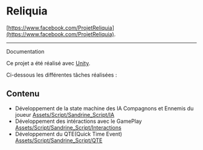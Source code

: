 # Reliquia
[https://www.facebook.com/ProjetReliquia](https://www.facebook.com/ProjetReliquia).

***
Documentation


Ce projet a été réalisé avec [Unity](https://unity.com/).

Ci-dessous les différentes tâches réalisées :

## Contenu

- Développement de la state machine des IA Compagnons et Ennemis du joueur [Assets/Script/Sandrine_Script/IA](https://github.com/SandoKabe/LeProjetReliquia/tree/main/Assets/Script/Sandrine_Script/IA)
- Développement des intéractions avec le GamePlay [Assets/Script/Sandrine_Script/Interactions](https://github.com/SandoKabe/LeProjetReliquia/tree/main/Assets/Script/Sandrine_Script/Interactions)
- Développement du QTE(Quick Time Event) [Assets/Script/Sandrine_Script/QTE](https://github.com/SandoKabe/LeProjetReliquia/tree/main/Assets/Script/Sandrine_Script/QTE)
